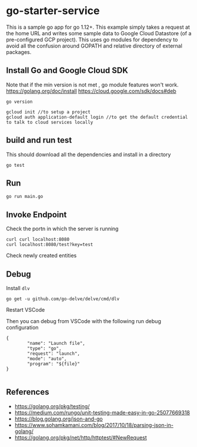 # go-starter-service
This is a sample go app for go 1.12+. This example simply takes a request at the home URL and writes some sample data to Google Cloud Datastore (of a pre-configured GCP project).
This uses go modules for dependency to avoid all the confusion around GOPATH and relative directory of external packages.

## Install Go and Google Cloud SDK 
Note that if the min version is not met , go module features won't work.
https://golang.org/doc/install
https://cloud.google.com/sdk/docs#deb

```
go version 

gcloud init //to setup a project 
gcloud auth application-default login //to get the default credential to talk to cloud services locally 
```

## build and run test
This should download all the dependencies and install in a directory 

```
go test
```

## Run
```
go run main.go
```

## Invoke Endpoint
Check the portn in which the server is running
```
curl curl localhost:8080 
curl localhost:8080/test?key=test
```
Check newly created entities


## Debug 
Install ```dlv```

```
go get -u github.com/go-delve/delve/cmd/dlv
```
Restart VSCode

Then you can debug from VSCode with the following run debug configuration 

```
{
        "name": "Launch file",
        "type": "go",
        "request": "launch",
        "mode": "auto",
        "program": "${file}"
}
   
```

## References 
* https://golang.org/pkg/testing/
* https://medium.com/rungo/unit-testing-made-easy-in-go-25077669318
* https://blog.golang.org/json-and-go
* https://www.sohamkamani.com/blog/2017/10/18/parsing-json-in-golang/
* https://golang.org/pkg/net/http/httptest/#NewRequest
